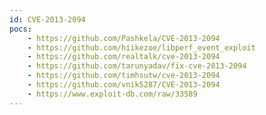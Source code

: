 ```yaml
---
id: CVE-2013-2094
pocs:
    - https://github.com/Pashkela/CVE-2013-2094
    - https://github.com/hiikezoe/libperf_event_exploit
    - https://github.com/realtalk/cve-2013-2094
    - https://github.com/tarunyadav/fix-cve-2013-2094
    - https://github.com/timhsutw/cve-2013-2094
    - https://github.com/vnik5287/CVE-2013-2094
    - https://www.exploit-db.com/raw/33589
---
```

